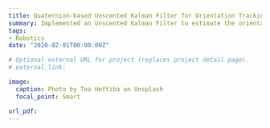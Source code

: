 ```yaml
---
title: Quaternion-based Unscented Kalman Filter for Orientation Tracking
summary: Implemented an Unscented Kalman Filter to estimate the orientation of a rigid body using measurements from a 6 DOF IMU. UKF used the quaternion representation of the orientation to avoid singularity problems.
tags:
- Robotics
date: "2020-02-01T00:00:00Z"

# Optional external URL for project (replaces project detail page).
# external_link: 

image:
  caption: Photo by Toa Heftiba on Unsplash
  focal_point: Smart

url_pdf: 
---
```

